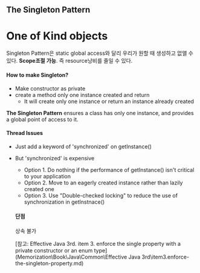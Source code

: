 ## The Singleton Pattern
# One of Kind objects

Singleton Pattern은 static global access와 달리 우리가 원할 때 생성하고 없앨 수 있다. **Scope조절 가능**. 즉 resource낭비를 줄일 수 있다.

#### How to make Singleton?
- Make constructor as private
- create a method only one instance created and return
  - It will create only one instance or return an instance already created

**The Singleton Pattern** ensures a class has only one instance, and provides a global point of access to it.

#### Thread Issues
- Just add a keyword of 'synchronized' on getInstance()
- But 'synchronized' is expensive
  - Option 1. Do nothing if the performance of getInstance() isn't critical to your application
  - Option 2. Move to an eagerly created instance rather than lazily created one
  - Option 3. Use "Double-checked locking" to reduce the use of synchronization in getInstnace()


  #### 단점
  상속 불가


  [참고: Effective Java 3rd. item 3. enforce the single property with a private constructor or an enum type](Memorization\Book\Java\Common\Effective Java 3rd\item3.enforce-the-singleton-property.md)
